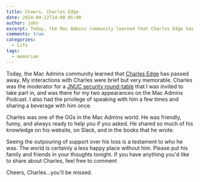 ```yaml
---
title: Cheers, Charles Edge
date: 2024-04-22T14:00-05:00
author: john
excerpt: Today, the Mac Admins community learned that Charles Edge has passed away. My interactions with Charles were brief but very memorable...
comments: true
categories:
  - Life
tags:
  - memoriam
---
```


Today, the Mac Admins community learned that [Charles Edge](https://krypted.com) has passed away. My interactions with Charles were brief but very memorable. Charles was the moderator for a [JNUC security round-table](https://www.youtube.com/watch?v=zSu3GrMNedY) that I was invited to take part in, and was there for my two appearances on the Mac Admins Podcast. I also had the privilege of speaking with him a few times and sharing a beverage with him once.
  
Charles was one of the OGs in the Mac Admins world. He was friendly, funny, and always ready to help you if you asked. He shared so much of his knowledge on his website, on Slack, and in the books that he wrote.

Seeing the outpouring of support over his loss is a testament to who he was. The world is certainly a less happy place without him. Please put his family and friends in your thoughts tonight. If you have anything you'd like to share about Charles, feel free to comment

Cheers, Charles...you'll be missed.
